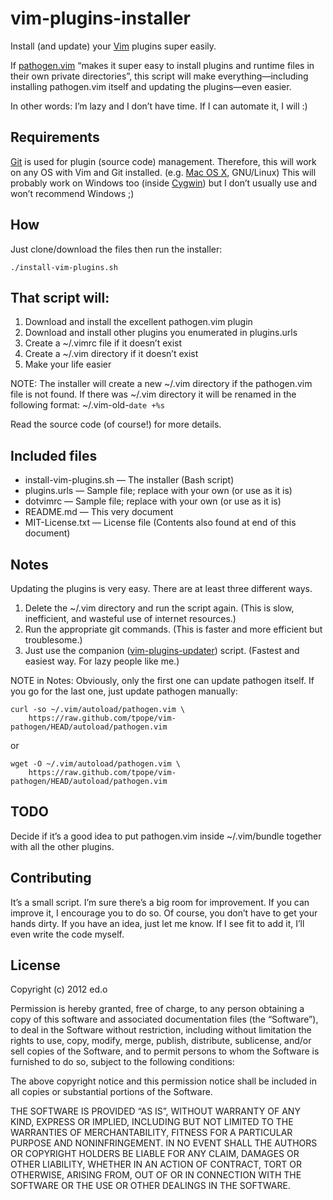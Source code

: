 vim-plugins-installer
=====================

Install (and update) your [Vim](http://vim.org/) plugins super easily.

If [pathogen.vim](https://github.com/tpope/vim-pathogen) “makes it super easy to install plugins and runtime files in their own private directories”, this script will make everything—including installing pathogen.vim itself and updating the plugins—even easier.

In other words: I’m lazy and I don’t have time. If I can automate it, I will :)

Requirements
------------

[Git](http://git-scm.com/) is used for plugin (source code) management. Therefore, this will work on any OS with Vim and Git installed. (e.g. [Mac OS X](http://www.apple.com/macosx/), GNU/Linux) This will probably work on Windows too (inside [Cygwin](http://cygwin.com/)) but I don’t usually use and won’t recommend Windows ;)

How
---

Just clone/download the files then run the installer:

    ./install-vim-plugins.sh

That script will:
-----------------

1. Download and install the excellent pathogen.vim plugin
2. Download and install other plugins you enumerated in plugins.urls
3. Create a ~/.vimrc file if it doesn’t exist
4. Create a ~/.vim directory if it doesn’t exist
5. Make your life easier

NOTE: The installer will create a new ~/.vim directory if the pathogen.vim file is not found. If there was ~/.vim directory it will be renamed in the following format: ~/.vim-old-`date +%s`

Read the source code (of course!) for more details.

Included files
--------------

- install-vim-plugins.sh — The installer (Bash script)
- plugins.urls — Sample file; replace with your own (or use as it is)
- dotvimrc — Sample file; replace with your own (or use as it is)
- README.md — This very document
- MIT-License.txt — License file (Contents also found at end of this document)

Notes
-----

Updating the plugins is very easy. There are at least three different ways.

1. Delete the ~/.vim directory and run the script again. (This is slow, inefficient, and wasteful use of internet resources.)
2. Run the appropriate git commands. (This is faster and more efficient but troublesome.)
3. Just use the companion ([vim-plugins-updater](https://github.com/copperwalls/vim-plugins-updater)) script. (Fastest and easiest way. For lazy people like me.)

NOTE in Notes: Obviously, only the first one can update pathogen itself. If you go for the last one, just update pathogen manually:

    curl -so ~/.vim/autoload/pathogen.vim \
        https://raw.github.com/tpope/vim-pathogen/HEAD/autoload/pathogen.vim

or

    wget -O ~/.vim/autoload/pathogen.vim \
        https://raw.github.com/tpope/vim-pathogen/HEAD/autoload/pathogen.vim

TODO
----

Decide if it’s a good idea to put pathogen.vim inside ~/.vim/bundle together with all the other plugins.

Contributing
------------

It’s a small script. I’m sure there’s a big room for improvement. If you can improve it, I encourage you to do so. Of course, you don’t have to get your hands dirty. If you have an idea, just let me know. If I see fit to add it, I’ll even write the code myself.

License
-------

Copyright (c) 2012 ed.o

Permission is hereby granted, free of charge, to any person obtaining a copy of this software and associated documentation files (the “Software”), to deal in the Software without restriction, including without limitation the rights to use, copy, modify, merge, publish, distribute, sublicense, and/or sell copies of the Software, and to permit persons to whom the Software is furnished to do so, subject to the following conditions:

The above copyright notice and this permission notice shall be included in all copies or substantial portions of the Software.

THE SOFTWARE IS PROVIDED “AS IS”, WITHOUT WARRANTY OF ANY KIND, EXPRESS OR IMPLIED, INCLUDING BUT NOT LIMITED TO THE WARRANTIES OF MERCHANTABILITY, FITNESS FOR A PARTICULAR PURPOSE AND NONINFRINGEMENT. IN NO EVENT SHALL THE AUTHORS OR COPYRIGHT HOLDERS BE LIABLE FOR ANY CLAIM, DAMAGES OR OTHER LIABILITY, WHETHER IN AN ACTION OF CONTRACT, TORT OR OTHERWISE, ARISING FROM, OUT OF OR IN CONNECTION WITH THE SOFTWARE OR THE USE OR OTHER DEALINGS IN THE SOFTWARE.

